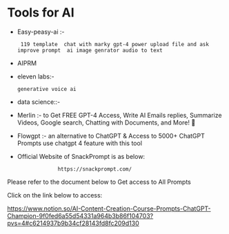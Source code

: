 # Tools for AI

- Easy-peasy-ai :-
  
       119 template  chat with marky gpt-4 power upload file and ask improve prompt  ai image genrator audio to text 
- AIPRM  
- eleven labs:-

      generative voice ai

- data science::-

- Merlin :-
          to Get FREE GPT-4 Access, Write AI Emails replies, Summarize Videos, Google search, Chatting with Documents, and More! 🤖
- Flowgpt :-
          an alternative to ChatGPT & Access to 5000+ ChatGPT Prompts use chatgpt 4 feature with this tool
- Official Website of SnackPrompt is as below:

                   https://snackprompt.com/
Please refer to the document below to Get access to All Prompts

Click on the link below to access:

https://www.notion.so/AI-Content-Creation-Course-Prompts-ChatGPT-Champion-9f0fed6a55d54331a964b3b86f104703?pvs=4#c6214937b9b34cf28143fd8fc209d130

